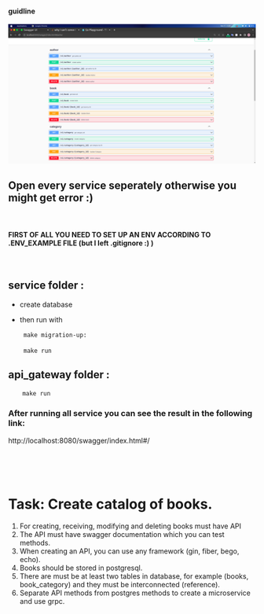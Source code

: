 #### guidline

![Test Image](/project.png)

## Open every service seperately otherwise you might  get error :)
<br />

#### FIRST OF ALL YOU NEED TO SET UP AN ENV ACCORDING TO .ENV_EXAMPLE FILE (but I left .gitignore :) )
<br />

## service folder : 
- create database

- then run with 

       make migration-up:

       make run

## api_gateway folder : 

        make run

### After running all service you can see the result in the following link:

 http://localhost:8080/swagger/index.html#/ 


<br />
<br />
<br />

# Task: Create catalog of books.

1) For creating, receiving, modifying and deleting books must have API
2) The API must have swagger documentation which you can test methods.
3) When creating an API, you can use any framework (gin, fiber, bego, echo).
4) Books should be stored in postgresql.
5) There are must be at least two tables in database, for example (books, book_category) and they must be interconnected (reference).
6) Separate API methods from postgres methods to create a microservice and use grpc.